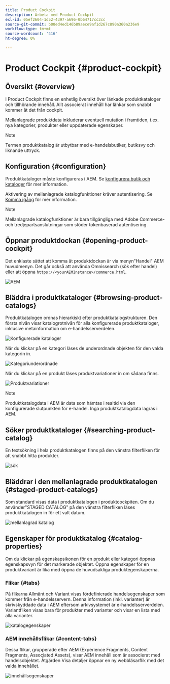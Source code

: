 ```yaml
---
title: Product Cockpit
description: Arbeta med Product Cockpit
exl-id: 05ef2604-1d52-4397-a696-0b64717cc3cc
source-git-commit: b00ed4ed146b89aece9af1d267c890a360a236e9
workflow-type: tm+mt
source-wordcount: '416'
ht-degree: 0%

---
```


# Product Cockpit {#product-cockpit}

## Översikt {#overview}

I Product Cockpit finns en enhetlig översikt över länkade produktkataloger och tillhörande innehåll. Allt associerat innehåll har länkar som snabbt kommer åt det från cockpit.

Mellanlagrade produktdata inkluderar eventuell mutation i framtiden, t.ex. nya kategorier, produkter eller uppdaterade egenskaper.

>[!NOTE]
>
>Termen produktkatalog är utbytbar med e-handelsbutiker, butiksvy och liknande uttryck.

## Konfiguration {#configuration}

Produktkataloger måste konfigureras i AEM. Se [konfigurera butik och kataloger](/help/commerce/cif/getting-started.md#catalog) för mer information.

Aktivering av mellanlagrade katalogfunktioner kräver autentisering. Se [Komma igång](/help/commerce/cif/getting-started.md) för mer information.

>[!NOTE]
>
>Mellanlagrade katalogfunktioner är bara tillgängliga med Adobe Commerce- och tredjepartsanslutningar som stöder tokenbaserad autentisering.

## Öppnar produktdockan {#opening-product-cockpit}

Det enklaste sättet att komma åt produktdockan är via menyn&quot;Handel&quot; AEM huvudmenyn. Det går också att använda Omnissearch (sök efter handel) eller att öppna `https://<yourAEMInstance>/commerce.html`.

![AEM](/help/commerce/cif/assets/aem-menu.png)

## Bläddra i produktkataloger {#browsing-product-catalogs}

Produktkatalogen ordnas hierarkiskt efter produktkatalogstrukturen. Den första nivån visar katalogrotnivån för alla konfigurerade produktkataloger, inklusive metainformation om e-handelsserverdelen.

![Konfigurerade kataloger](/help/commerce/cif/assets/catalog-overview.png)

När du klickar på en kategori läses de underordnade objekten för den valda kategorin in.

![Kategoriunderordnade](/help/commerce/cif/assets/catalog-category-children.png)

När du klickar på en produkt läses produktvariationer in om sådana finns.

![Produktvariationer](/help/commerce/cif/assets/catalog-product-variation.png)

>[!NOTE]
>
>Produktkatalogdata i AEM är data som hämtas i realtid via den konfigurerade slutpunkten för e-handel. Inga produktkatalogdata lagras i AEM.

## Söker produktkataloger {#searching-product-catalog}

En textsökning i hela produktkatalogen finns på den vänstra filterfliken för att snabbt hitta produkter.

![sök](/help/commerce/cif/assets/search-cockpit.png)

## Bläddrar i den mellanlagrade produktkatalogen {#staged-product-catalogs}

Som standard visas data i produktkatalogen i produktcockpiten. Om du använder&quot;STAGED CATALOG&quot; på den vänstra filterfliken läses produktkatalogen in för ett valt datum.

![mellanlagrad katalog](/help/commerce/cif/assets/staged-cockpit.png)

## Egenskaper för produktkatalog {#catalog-properties}

Om du klickar på egenskapsikonen för en produkt eller kategori öppnas egenskapsvyn för det markerade objektet. Öppna egenskaper för en produktvariant är lika med öppna de huvudsakliga produktegenskaperna.

### Flikar {#tabs}

På flikarna Allmänt och Variant visas fördefinierade handelsegenskaper som kommer från e-handelsservern. Denna information (inkl. varianter) är skrivskyddade data i AEM eftersom arkivsystemet är e-handelsserverdelen. Variantfliken visas bara för produkter med varianter och visar en lista med alla varianter.

![katalogegenskaper](/help/commerce/cif/assets/catalog-properties.png)

### AEM innehållsflikar {#content-tabs}

Dessa flikar, grupperade efter AEM (Experience Fragments, Content Fragments, Associated Assets), visar AEM innehåll som är associerat med handelsobjektet. Åtgärden Visa detaljer öppnar en ny webbläsarflik med det valda innehållet.

![innehållsegenskaper](/help/commerce/cif/assets/content-properties.png)
